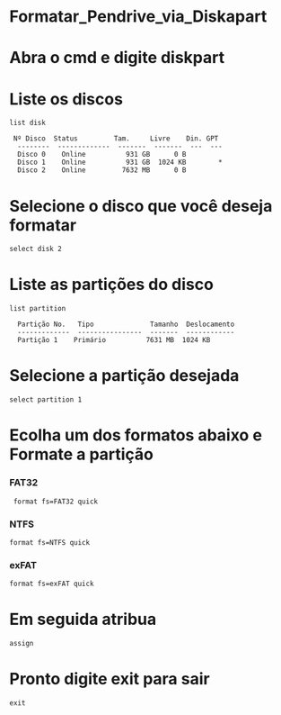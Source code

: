 # Formatar_Pendrive_via_Diskapart

# Abra o cmd e digite diskpart

# Liste os discos 
```
list disk
```
```
 Nº Disco  Status         Tam.     Livre    Din. GPT
  --------  -------------  -------  -------  ---  ---
  Disco 0    Online          931 GB      0 B
  Disco 1    Online          931 GB  1024 KB        *
  Disco 2    Online         7632 MB      0 B
```
# Selecione o disco que você deseja formatar
```
select disk 2
```
# Liste as partições do disco
```
list partition
```
```
  Partição No.   Tipo              Tamanho  Deslocamento
  -------------  ----------------  -------  ------------
  Partição 1    Primário          7631 MB  1024 KB
```

# Selecione a partição desejada
```
select partition 1
```
# Ecolha um dos formatos abaixo e Formate a partição 

### FAT32
```
 format fs=FAT32 quick
```

### NTFS
```
format fs=NTFS quick
```

### exFAT
```
format fs=exFAT quick
```

# Em seguida atribua
```
assign
````

# Pronto digite exit para sair
```
exit
```
